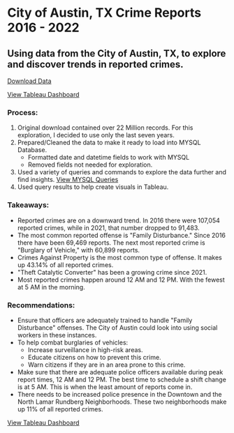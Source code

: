 # City of Austin, TX Crime Reports 2016 - 2022
## Using data from the City of Austin, TX, to explore and discover trends in reported crimes.

[Download Data](https://data.austintexas.gov/Public-Safety/Crime-Reports/fdj4-gpfu)

[View Tableau Dashboard](https://bit.ly/3DCHXJ9)

### Process:
1. Original download contained over 22 Million records. For this exploration, I decided to use only the last seven years. 
2. Prepared/Cleaned the data to make it ready to load into MYSQL Database.
    - Formatted date and datetime fields to work with MYSQL
    - Removed fields not needed for exploration.
3. Used a variety of queries and commands to explore the data further and find insights. [View MYSQL Queries](https://github.com/Scombes/Austin_crime_reports/blob/main/explore_crime_reports.sql)
4. Used query results to help create visuals in Tableau.

### Takeaways:
- Reported crimes are on a downward trend. In 2016 there were 107,054 reported crimes, while in 2021, that number dropped to 91,483.
- The most common reported offense is "Family Disturbance." Since 2016 there have been 69,469 reports. The next most reported crime is "Burglary of Vehicle," with 60,899 reports.
- Crimes Against Property is the most common type of offense.  It makes up 43.14% of all reported crimes.
- "Theft Catalytic Converter" has been a growing crime since 2021.  
- Most reported crimes happen around 12 AM and 12 PM. With the fewest at 5 AM in the morning.  

### Recommendations:
- Ensure that officers are adequately trained to handle "Family Disturbance" offenses. The City of Austin could look into using social workers in these instances.  
- To help combat burglaries of vehicles:
  - Increase surveillance in high-risk areas.
  - Educate citizens on how to prevent this crime. 
  - Warn citizens if they are in an area prone to this crime.
- Make sure that there are adequate police officers available during peak report times, 12 AM and 12 PM. The best time to schedule a shift change is at 5 AM. This is when the least amount of reports come in. 
- There needs to be increased police presence in the Downtown and the North Lamar Rundberg Neighborhoods. These two neighborhoods make up 11% of all reported crimes.

[View Tableau Dashboard](https://bit.ly/3DCHXJ9)
